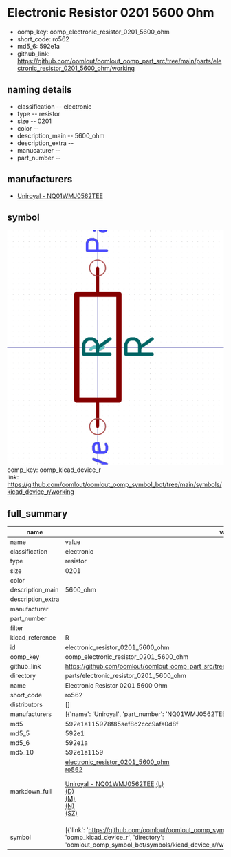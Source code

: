 # Electronic Resistor 0201 5600 Ohm

  
* oomp_key: oomp_electronic_resistor_0201_5600_ohm 
* short_code: ro562
* md5_6: 592e1a  
* github_link: https://github.com/oomlout/oomlout_oomp_part_src/tree/main/parts/electronic_resistor_0201_5600_ohm/working  
## naming details
* classification -- electronic
* type -- resistor
* size -- 0201
* color -- 
* description_main -- 5600_ohm
* description_extra -- 
* manucaturer -- 
* part_number -- 


## manufacturers
* [Uniroyal - NQ01WMJ0562TEE]()  

## symbol

![](symbol/0/working/working_600.png)  
oomp_key: oomp_kicad_device_r  
link: https://github.com/oomlout/oomlout_oomp_symbol_bot/tree/main/symbols/kicad_device_r/working  


## full_summary
| name | value | 
| --- | --- | 
| name | value | 
| classification | electronic | 
| type | resistor | 
| size | 0201 | 
| color |  | 
| description_main | 5600_ohm | 
| description_extra |  | 
| manufacturer |  | 
| part_number |  | 
| filter |  | 
| kicad_reference | R | 
| id | electronic_resistor_0201_5600_ohm | 
| oomp_key | oomp_electronic_resistor_0201_5600_ohm | 
| github_link | https://github.com/oomlout/oomlout_oomp_part_src/tree/main/parts/electronic_resistor_0201_5600_ohm/working | 
| directory | parts/electronic_resistor_0201_5600_ohm | 
| name | Electronic Resistor 0201 5600 Ohm | 
| short_code | ro562 | 
| distributors | [] | 
| manufacturers | [{'name': 'Uniroyal', 'part_number': 'NQ01WMJ0562TEE', 'link': '', 'id': 'manufacturer_uniroyal'}] | 
| md5 | 592e1a115978f85aef8c2ccc9afa0d8f | 
| md5_5 | 592e1 | 
| md5_6 | 592e1a | 
| md5_10 | 592e1a1159 | 
| markdown_full | [electronic_resistor_0201_5600_ohm](https://github.com/oomlout/oomlout_oomp_part_src/tree/main/parts/electronic_resistor_0201_5600_ohm/working)<br>[ro562](https://github.com/oomlout/oomlout_oomp_part_src/tree/main/parts/electronic_resistor_0201_5600_ohm/working)<br><br>[Uniroyal - NQ01WMJ0562TEE]() [(L)<br>](https://www.lcsc.com/search?q=NQ01WMJ0562TEE)[(D)<br>](https://www.digikey.com/en/products?,keywords=NQ01WMJ0562TEE)[(M)<br>](https://www.mouser.com/Search/Refine?Keyword=NQ01WMJ0562TEE)[(N)<br>](https://www.newark.com/search?st=NQ01WMJ0562TEE)[(SZ)<br>](https://so.szlcsc.com/global.html?k=NQ01WMJ0562TEE)<br> | 
| symbol | [{'link': 'https://github.com/oomlout/oomlout_oomp_symbol_bot/tree/main/symbols/kicad_device_r', 'oomp_key': 'oomp_kicad_device_r', 'directory': 'oomlout_oomp_symbol_bot/symbols/kicad_device_r//working/working.kicad_sym'}] | 
